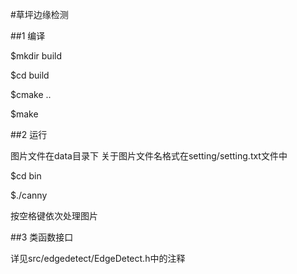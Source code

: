 #草坪边缘检测

##1 编译

$mkdir build

$cd build

$cmake ..

$make

##2 运行

图片文件在data目录下
关于图片文件名格式在setting/setting.txt文件中

$cd bin

$./canny

按空格键依次处理图片


##3 类函数接口

详见src/edgedetect/EdgeDetect.h中的注释

